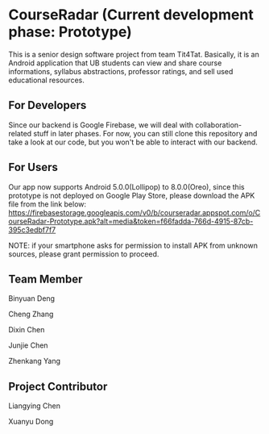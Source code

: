 # CourseRadar (Current development phase: Prototype)
This is a senior design software project from team Tit4Tat. Basically, it is an Android application that UB students can 
view and share course informations, syllabus abstractions, professor ratings, and sell used educational resources.

## For Developers
Since our backend is Google Firebase, we will deal with collaboration-related stuff in later phases. For now, you can still clone this
repository and take a look at our code, but you won't be able to interact with our backend.

## For Users
Our app now supports Android 5.0.0(Lollipop) to 8.0.0(Oreo), since this prototype is not deployed on Google Play Store,
please download the APK file from the link below:
https://firebasestorage.googleapis.com/v0/b/courseradar.appspot.com/o/CourseRadar-Prototype.apk?alt=media&token=f66fadda-766d-4915-87cb-395c3edbf7f7
 
NOTE: if your smartphone asks for permission to install APK from unknown sources, please grant permission to proceed. 

## Team Member
Binyuan Deng

Cheng Zhang

Dixin Chen

Junjie Chen

Zhenkang Yang

## Project Contributor
Liangying Chen

Xuanyu Dong


